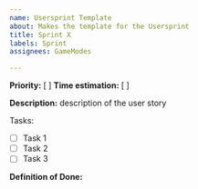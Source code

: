 ```yaml
---
name: Usersprint Template
about: Makes the template for the Usersprint
title: Sprint X
labels: Sprint
assignees: GameModes

---
```


**Priority:**            [ ]
**Time estimation:**   [ ]

**Description:**
description of the user story

Tasks:
- [ ] Task 1
- [ ] Task 2
- [ ] Task 3

**Definition of Done:**

